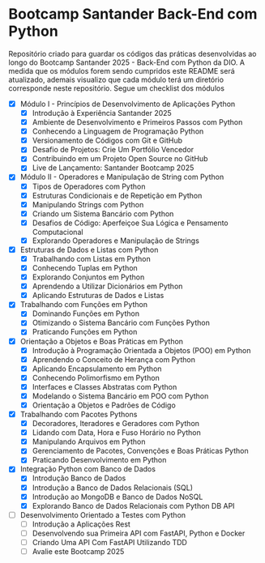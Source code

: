 # Bootcamp Santander Back-End com Python

Repositório criado para guardar os códigos das práticas desenvolvidas ao longo do Bootcamp Santander 2025 - Back-End com Python da DIO.
A medida que os módulos forem sendo cumpridos este README será atualizado, ademais visualizo que cada módulo terá um diretório corresponde neste repositório. Segue um checklist dos módulos

- [x] Módulo I - Princípios de Desenvolvimento de Aplicações Python
	- [x] Introdução à Experiência Santander 2025
	- [x] Ambiente de Desenvolvimento e Primeiros Passos com Python
	- [x] Conhecendo a Linguagem de Programação Python
	- [x] Versionamento de Códigos com Git e GitHub
	- [x] Desafio de Projetos: Crie Um Portfólio Vencedor
	- [x] Contribuindo em um Projeto Open Source no GitHub
	- [x] Live de Lançamento: Santander Bootcamp 2025
- [x] Módulo II - Operadores e Manipulação de String com Python
    - [x] Tipos de Operadores com Python
    - [x] Estruturas Condicionais e de Repetição em Python
    - [x] Manipulando Strings com Python
    - [x] Criando um Sistema Bancário com Python
    - [x] Desafios de Código: Aperfeiçoe Sua Lógica e Pensamento Computacional
    - [x] Explorando Operadores e Manipulação de Strings
- [x] Estruturas de Dados e Listas com Python
    - [x] Trabalhando com Listas em Python
    - [x] Conhecendo Tuplas em Python
    - [x] Explorando Conjuntos em Python
    - [x] Aprendendo a Utilizar Dicionários em Python
    - [x] Aplicando Estruturas de Dados e Listas
- [x] Trabalhando com Funções em Python
    - [x] Dominando Funções em Python
    - [x] Otimizando o Sistema Bancário com Funções Python
    - [x] Praticando Funções em Python
- [x] Orientação a Objetos e Boas Práticas em Python
    - [x] Introdução à Programação Orientada a Objetos (POO) em Python
    - [x] Aprendendo o Conceito de Herança com Python
    - [x] Aplicando Encapsulamento em Python
    - [x] Conhecendo Polimorfismo em Python
    - [x] Interfaces e Classes Abstratas com Python
    - [x] Modelando o Sistema Bancário em POO com Python
    - [x] Orientação a Objetos e Padrões de Código
- [x] Trabalhando com Pacotes Pythons
    - [x] Decoradores, Iteradores e Geradores com Python
    - [x] Lidando com Data, Hora e Fuso Horário no Python
    - [x] Manipulando Arquivos em Python
    - [x] Gerenciamento de Pacotes, Convenções e Boas Práticas Python
    - [x] Praticando Desenvolvimento em Python
- [x] Integração Python com Banco de Dados
    - [x] Introdução Banco de Dados
    - [x] Introdução a Banco de Dados Relacionais (SQL)
    - [x] Introdução ao MongoDB e Banco de Dados NoSQL
    - [x] Explorando Banco de Dados Relacionais com Python DB API
- [ ] Desenvolvimento Orientado a Testes com Python
    - [ ] Introdução a Aplicações Rest
    - [ ] Desenvolvendo sua Primeira API com FastAPI, Python e Docker
    - [ ] Criando Uma API Com FastAPI Utilizando TDD
    - [ ] Avalie este Bootcamp 2025
